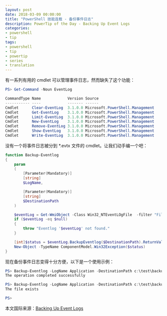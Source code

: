 ```yaml
---
layout: post
date: 2018-03-09 00:00:00
title: "PowerShell 技能连载 - 备份事件日志"
description: PowerTip of the Day - Backing Up Event Logs
categories:
- powershell
- tip
tags:
- powershell
- tip
- powertip
- series
- translation
---
```

有一系列有用的 cmdlet 可以管理事件日志，然而缺失了这个功能：

```powershell
PS> Get-Command -Noun EventLog

CommandType Name            Version Source
----------- ----            ------- ------
Cmdlet      Clear-EventLog  3.1.0.0 Microsoft.PowerShell.Management
Cmdlet      Get-EventLog    3.1.0.0 Microsoft.PowerShell.Management
Cmdlet      Limit-EventLog  3.1.0.0 Microsoft.PowerShell.Management
Cmdlet      New-EventLog    3.1.0.0 Microsoft.PowerShell.Management
Cmdlet      Remove-EventLog 3.1.0.0 Microsoft.PowerShell.Management
Cmdlet      Show-EventLog   3.1.0.0 Microsoft.PowerShell.Management
Cmdlet      Write-EventLog  3.1.0.0 Microsoft.PowerShell.Management
```

没有一个将事件日志被分到 *.evtx 文件的 cmdlet。让我们动手编一个吧：

```powershell
function Backup-Eventlog
{
    param
    (
        [Parameter(Mandatory)]
        [string]
        $LogName,

        [Parameter(Mandatory)]
        [string]
        $DestinationPath
    )

    $eventLog = Get-WmiObject -Class Win32_NTEventLOgFile  -filter "FileName='$LogName'"
    if ($eventLog -eq $null)
    {
        throw "Eventlog '$eventLog' not found."
    }

    [int]$status = $eventLog.BackupEventlog($DestinationPath).ReturnValue
    New-Object -TypeName ComponentModel.Win32Exception($status)
}
```

现在备份事件日志变得十分方便，以下是一个使用示例：


```powershell
PS> Backup-Eventlog -LogName Application -DestinationPath c:\test\backup.evtx
The operation completed successfully

PS> Backup-Eventlog -LogName Application -DestinationPath c:\test\backup.evtx
The file exists

PS>
```

<!--more-->
本文国际来源：[Backing Up Event Logs](http://community.idera.com/powershell/powertips/b/tips/posts/backing-up-event-logs)
